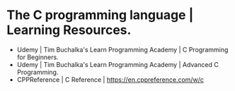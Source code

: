 # The C programming language | Learning Resources.
- Udemy | Tim Buchalka's Learn Programming Academy | C Programming for Beginners.
- Udemy | Tim Buchalka's Learn Programming Academy | Advanced C Programming.
- CPPReference | C Reference | https://en.cppreference.com/w/c
